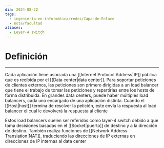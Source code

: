 ```yaml
---
dia: 2024-08-22
tags:
  - ingeniería-en-informática/redes/Capa-de-Enlace
  - nota/facultad
aliases:
  - Leyer-4 switch
---
```

# Definición
---
Cada aplicación tiene asociada una [[Internet Protocol Address|IP]] pública que es recibida por el [[Data center|data center]]. Para soportar peticiones de clientes externos, las peticiones son primero dirigidas a un load balancer que tiene el trabajo de tomar las peticiones y repartirlas entre los hosts de forma distribuida. En grandes data centers, puede haber múltiples load balancers, cada uno encargado de una aplicación distinta. Cuando el [[Host|host]] termina de resolver la petición, este envía la respuesta al load balancer el cual le devolverá la respuesta al cliente

Estos load balancers suelen ser referidos como layer-4 switch debido a que toma decisiones basadas en el [[Socket|puerto]] de destino y a la dirección de destino. También realiza funciones de [[Network Address Translation|NAT]], traduciendo las direcciones de IP externas en direcciones de IP internas al data center